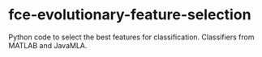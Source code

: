 # fce-evolutionary-feature-selection
 Python code to select the best features for classification. Classifiers from MATLAB and JavaMLA.
